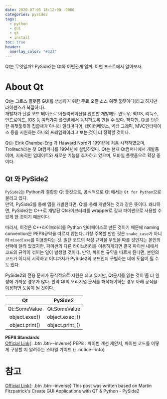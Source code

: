 ```yaml
---
date: 2020-07-05 18:12:00 -0000
categories: pyside2
tags:
  - python
  - gui
  - qt
  - install
toc: true
header:
  overlay_color: "#333"
---
```

Qt는 무엇일까? PySide2는 Qt와 어떤관계 일까. 이번 포스트에서 알아보자.

# About Qt
Qt는 크로스 플랫폼 GUI를 생성하기 위한 무료 오픈 소스 위젯 툴킷이다(라고 하지만 라이센스가 복잡하다).  
개발자가 단일 코드 베이스로 어플리케이션을 한번만 개발해도 윈도우, 맥OS, 리눅스, 안드로이드, IOS 등 
여러가지 플랫폼에서 동작하도록 만들 수 있다. 하지만, Qt를 단순한 위젯툴킷의 집합체가 아니라 멀티미디어,
데이터베잇스, 벡터 그래픽, MVC인터페이스 등을 지원하는 하나의 프레임웍이라고 보는 것이 더 정확할 것이다.

Qt는 Eirik Chambe-Eng 과 Haavard Nord가 1991년에 처음 시작하였으며, Trolltech라는 첫 Qt컴퍼니를 
1994년에 설립하였다. Qt는 현재 Qt컴퍼니에서 개발중이며, 지속적인 업데이트와 새로운 기능을 추가하고
있으며, 모바일 플랫폼으로 확장 중이다.

## Qt 와 PySide2
`PySide2`는 Python과 결합한 Qt 툴킷으로, 공식적으로 Qt 에서는 `Qt for Python`으로 불리고 있다.  
만약, PySide2를 통해 앱을 개발한다면, Qt를 통해 개발하는 것과 같은 뜻이다. 왜냐하면, PySide2는
C++로 개발된 Qt라이브러리를 wrapper로 감싸 파이썬으로 사용할 수 있게 한 것이기 때문이다.

따라서, 이것은 C++라이브러리를 Python 인터페이스로 만든 것이기 때문에 naming convention은 PEP8규약을
따르지 않는다. 가장 주목할 만한 것은 `snake_case`가 아니라 `mixedCase`를 이용한다는 것. 일단 코드의
작성 규약을 무엇을 따를 것인지는 본인의 선택에 달려 있겠지만, 파이썬의 다른 라이브러리를 이용하게되면
결국 파이썬 내에서 코드의 규약이 섞이는 일이 발생할 것이다. 만약, 파이썬 규약을 따르게 된다면, 본인의
코드가 어디서 시작하고 어디까지가 PySide2의 코드인지 구별하는 데에 도움이 될 수 도 있다.

PySide2의 전용 문서가 공식적으로 지원은 되고 있지만, Qt문서를 읽는 것이 좀 더 완성에 가까운 경우가 많다. 
만약 Qt의 오리지널 문서를 해석해야하는 경우 아래 공식을 이용하면 도움이 될 것이다.

| Qt             | PySide2        |
|:--------------:|:--------------:|
| Qt::SomeValue  | Qt.SomeValue   | 
| object.exec()  | object.exec_() | 
| object.print() | object.print_()| 

**PEP8 Standards**  
[Official Link](https://www.python.org/dev/peps/pep-0008/){: .btn .btn--inverse}
PEP8 : 파이썬 개선 제안서, 파이썬 코드를 어떻게 구상할 지 알려주는 스타일 가이드
{: .notice--info}



# 참고
[Official Link](www.learnpyqt.com){: .btn .btn--inverse}
This post was written based on Martin Fitzpatrick's Create GUI Applications with QT & Python - PySide2

